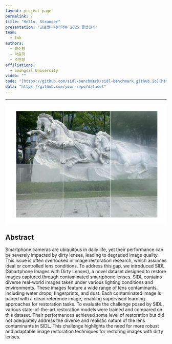 ```yaml
---
layout: project_page
permalink: /
title: "Hello, Stranger"
presentation: "글로벌미디어학부 2025 졸업전시"
team:
  - Ink
authors:
  - 최수영
  - 곽윤희
  - 조연정
affiliations:
  - Soongsil University
video: ""
code: "[https://github.com/sidl-benchmark/sidl-benchmark.github.io](https://github.com/soo0choi/Ink.git)"
data: "https://github.com/your-repo/dataset"
---
```


<body>
  <hr>
  <img src = "images/Ex01.jpg" alt = "Example 001" style="display: block; margin: auto;">
</body>


<!-- Using HTML to center the abstract -->
<div class="columns is-centered has-text-centered">
  <div class="column is-four-fifths">
    <h2>Abstract</h2>
    <div class="content has-text-justified">
      Smartphone cameras are ubiquitous in daily life, yet their performance can be severely impacted by dirty lenses, leading to degraded image quality. This issue is often overlooked in image restoration research, which assumes ideal or controlled lens conditions. To address this gap, we introduced SIDL (Smartphone Images with Dirty Lenses), a novel dataset designed to restore images captured through contaminated smartphone lenses. SIDL contains diverse real-world images taken under various lighting conditions and environments. These images feature a wide range of lens contaminants, including water drops, fingerprints, and dust. Each contaminated image is paired with a clean reference image, enabling supervised learning approaches for restoration tasks. To evaluate the challenge posed by SIDL, various state-of-the-art restoration models were trained and compared on this dataset. Their performances achieved some level of restoration but did not adequately address the diverse and realistic nature of the lens contaminants in SIDL. This challenge highlights the need for more robust and adaptable image restoration techniques for restoring images with dirty lenses.
    </div>
  </div>
</div>

